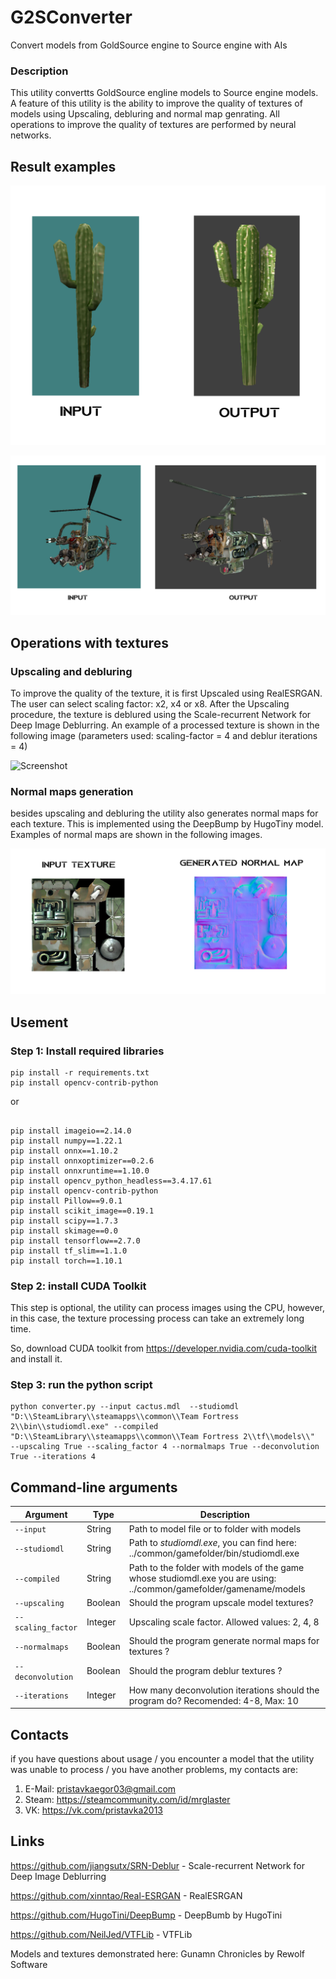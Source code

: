 # G2SConverter
Convert models from GoldSource engine to Source engine with AIs

### Description

This utility convertts GoldSource engline models to Source engine models. A feature of this utility is the ability to improve the quality of textures of models using Upscaling, debluring and normal map genrating.
All operations to improve the quality of textures are performed by neural networks.

## Result examples

![Screenshot](ex_1.png)



![Screenshot](ex_2.png)


## Operations with textures

### Upscaling and debluring

To improve the quality of the texture, it is first Upscaled using RealESRGAN. The user can select scaling factor: x2, x4 or x8. After the Upscaling procedure, the texture is deblured using the Scale-recurrent Network for Deep Image Deblurring. An example of a processed texture is shown in the following image (parameters used: scaling-factor = 4 and deblur iterations = 4)

![Screenshot](ex_3.bmp)


### Normal maps generation

besides upscaling and debluring the utility also generates normal maps for each texture. This is implemented using the DeepBump by HugoTiny model. Examples of normal maps are shown in the following images.

![Screenshot](ex_4.png)

## Usement 

### Step 1: Install required libraries

```
pip install -r requirements.txt
pip install opencv-contrib-python
```

or 

```

pip install imageio==2.14.0
pip install numpy==1.22.1
pip install onnx==1.10.2
pip install onnxoptimizer==0.2.6
pip install onnxruntime==1.10.0
pip install opencv_python_headless==3.4.17.61
pip install opencv-contrib-python
pip install Pillow==9.0.1
pip install scikit_image==0.19.1
pip install scipy==1.7.3
pip install skimage==0.0
pip install tensorflow==2.7.0
pip install tf_slim==1.1.0
pip install torch==1.10.1

```

### Step 2: install CUDA Toolkit

This step is optional, the utility can process images using the CPU, however, in this case, the texture processing process can take an extremely long time.

So, download CUDA toolkit from https://developer.nvidia.com/cuda-toolkit and install it.

### Step 3: run the python script

```
python converter.py --input cactus.mdl  --studiomdl   "D:\\SteamLibrary\\steamapps\\common\\Team Fortress 2\\bin\\studiomdl.exe" --compiled "D:\\SteamLibrary\\steamapps\\common\\Team Fortress 2\\tf\\models\\"  --upscaling True --scaling_factor 4 --normalmaps True --deconvolution True --iterations 4
```

## Command-line arguments

| Argument | Type | Description |
| --- | --- | --- |
| `--input` | String | Path to model file or to folder with models |
| `--studiomdl` | String | Path to *studiomdl.exe*, you can find here: ../common/gamefolder/bin/studiomdl.exe  |
| `--compiled` | String | Path to the folder with models of the game whose studiomdl.exe you are using:  ../common/gamefolder/gamename/models  |
| `--upscaling` | Boolean | Should the program  upscale model textures? |
| `--scaling_factor`| Integer | Upscaling scale factor. Allowed values: 2, 4, 8 |
| `--normalmaps` | Boolean | Should the program generate normal maps for textures ? |
| `--deconvolution` | Boolean | Should the program deblur textures ? |
| `--iterations` | Integer | How many deconvolution iterations should the program do? Recomended: 4-8, Max: 10 |

## Contacts

if you have questions about usage / you encounter a model that the utility was unable to process / you have another problems, my contacts are:

1) E-Mail: pristavkaegor03@gmail.com
2) Steam: https://steamcommunity.com/id/mrglaster
3) VK: https://vk.com/pristavka2013

## Links

https://github.com/jiangsutx/SRN-Deblur - Scale-recurrent Network for Deep Image Deblurring

https://github.com/xinntao/Real-ESRGAN - RealESRGAN

https://github.com/HugoTini/DeepBump - DeepBumb by HugoTini

https://github.com/NeilJed/VTFLib - VTFLib 

Models and textures demonstrated here: Gunamn Chronicles by Rewolf Software
